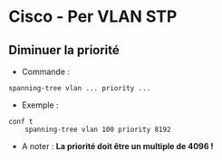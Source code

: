 # Cisco - Per VLAN STP

## Diminuer la priorité
- Commande :
```
spanning-tree vlan ... priority ...
```
- Exemple :
```
conf t
    spanning-tree vlan 100 priority 8192
```

- A noter : **La priorité doit être un multiple de 4096 !**
